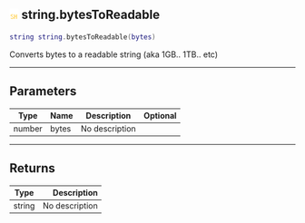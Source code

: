 ## ![shared](.gitbook/assets/shared.png) string.bytesToReadable

```lua
string string.bytesToReadable(bytes)
```

Converts bytes to a readable string (aka 1GB.. 1TB.. etc)

------
## Parameters

| Type   | Name | Description | Optional |
| ------ | ---- | ----------- | -------: |
| number | bytes | No description |  |


------
## Returns

| Type   | Description |
| ------ | ----------: |
| string | No description |

